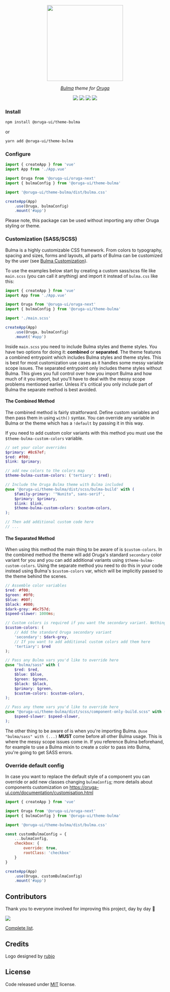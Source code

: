 <p align="center">
    <img width="240" src="https://raw.githubusercontent.com/oruga-ui/theme-bulma/master/public/logo.svg" />
</p>

<p align="center">
  <i><a href="https://bulma.io" target="_blank">Bulma</a> theme for <a href="https://oruga-ui.com" target="_blank">Oruga</a></i>
</p>

<p align="center">
    <a href="https://www.npmjs.com/package/@oruga-ui/theme-bulma"><img src="https://img.shields.io/npm/v/@oruga-ui/theme-bulma.svg?logo=npm" /><a>
    <a href="https://www.npmjs.com/package/@oruga-ui/theme-bulma"><img src="https://img.shields.io/npm/dt/@oruga-ui/theme-bulma.svg" /></a>
    <a href="https://discord.gg/RuKuBYN"><img src="https://img.shields.io/badge/chat-on%20discord-7289DA.svg?logo=discord" /></a>
    <a href="https://ko-fi.com/mlmoravek"><img src="https://img.shields.io/badge/ko--fi-donate-%23FF5E5B?style=flat&logo=ko-fi&logoColor=white" /></a>
</p>

### Install

```sh
npm install @oruga-ui/theme-bulma
```

or

```sh
yarn add @oruga-ui/theme-bulma
```

### Configure

```js
import { createApp } from 'vue'
import App from './App.vue'

import Oruga from '@oruga-ui/oruga-next'
import { bulmaConfig } from '@oruga-ui/theme-bulma'

import '@oruga-ui/theme-bulma/dist/bulma.css'

createApp(App)
    .use(Oruga, bulmaConfig)
    .mount('#app')
```

Please note, this package can be used without importing any other Oruga styling or theme.


### Customization (SASS/SCSS)

Bulma is a highly customizable CSS framework. From colors to typography, spacing and sizes, forms and layouts, all parts of Bulma can be customized by the user (see [Bulma Customization](https://bulma.io/documentation/customize/concepts/)).

To use the examples below start by creating a custom sass/scss file like `main.scss` (you can call it anything) and import it instead of `bulma.css` like this:

```js
import { createApp } from 'vue'
import App from './App.vue'

import Oruga from '@oruga-ui/oruga-next'
import { bulmaConfig } from '@oruga-ui/theme-bulma'

import './main.scss'

createApp(App)
    .use(Oruga, bulmaConfig)
    .mount('#app')
```

Inside `main.scss` you need to include Bulma styles and theme styles. You have two options for doing it: **combined** or **separated**. The theme features a combined entrypoint which includes Bulma styles and theme styles. This is best for most customization use cases as it handles some messy variable scope issues. The separated entrypoint only includes theme styles without Bulma. This gives you full control over how you import Bulma and how much of it you import, but you'll have to deal with the messy scope problems mentioned earlier. Unless it's critical you only include part of Bulma the separate method is best avoided.

#### The Combined Method

The combined method is fairly straitforward. Define custom variables and then pass them in using `with()` syntax. You can override any variable in Bulma or the theme which has a `!default` by passing it in this way. 

If you need to add custom color variants with this method you must use the `$theme-bulma-custom-colors` variable.

```scss
// set your color overrides
$primary: #8c67ef;
$red: #f00;
$link: $primary;

// add new colors to the colors map
$theme-bulma-custom-colors: ('tertiary': $red);

// Include the Oruga Bulma theme with Bulma included
@use '@oruga-ui/theme-bulma/dist/scss/bulma-build' with (
    $family-primary: '"Nunito", sans-serif',
    $primary: $primary,
    $link: $link,
    $theme-bulma-custom-colors: $custom-colors,
);

// Then add additional custom code here
// ...
```

#### The Separated Method
When using this method the main thing to be aware of is `$custom-colors`. In the combined method the theme will add Oruga's standard `secondary` color variant for you and you can add additional variants using `$theme-bulma-custom-colors`. Using the separate method you need to do this in your code instead using Bulma's `$custom-colors` var, which will be implicitly passed to the theme behind the scenes. 

```scss
// Assemble color variables
$red: #f00;
$green: #0f0;
$blue: #00f;
$black: #000;
$dark-grey: #6c757d;
$speed-slower: 1000ms;

// Custom colors is required if you want the secondary variant. Nothing will break if you omit it though.
$custom-colors: (
    // Add the standard Oruga secondary variant
    'secondary': $dark-grey,
    // If you want to add additional custom colors add them here
    'tertiary': $red
);

// Pass any Bulma vars you'd like to override here
@use "bulma/sass" with (
    $red: $red,
    $blue: $blue,
    $green: $green,
    $black: $black,
    $primary: $green,
    $custom-colors: $custom-colors,
);

// Pass any theme vars you'd like to override here
@use "@oruga-ui/theme-bulma/dist/scss/component-only-build.scss" with (
    $speed-slower: $speed-slower,
);
```

The other thing to be aware of is when you're importing Bulma. `@use "bulma/sass" with (...)` **MUST** come before all other Bulma usage. This is where the messy scope issues come in. If you reference Bulma beforehand, for example to use a Bulma mixin to create a color to pass into Bulma, you're going to get SASS errors.

### Override default config

In case you want to replace the default style of a component you can override or add new classes changing ``bulmaConfig``; more details about components customization on https://oruga-ui.com/documentation/customisation.html

```js
import { createApp } from 'vue'

import Oruga from '@oruga-ui/oruga-next'
import { bulmaConfig } from '@oruga-ui/theme-bulma'

import '@oruga-ui/theme-bulma/dist/bulma.css'

const customBulmaConfig = {
    ...bulmaConfig,
    checkbox: {
        override: true,
        rootClass: 'checkbox'
    }
}

createApp(App)
    .use(Oruga, customBulmaConfig)
    .mount('#app')
```


## Contributors
Thank you to everyone involved for improving this project, day by day 💚

<a href="https://github.com/oruga-ui/theme-bulma">
  <img
  src="https://contrib.rocks/image?repo=oruga-ui/theme-bulma"
  />
</a>

[Complete list](CONTRIBUTORS.md).

## Credits

Logo designed by [rubjo](https://github.com/rubjo)

## License

Code released under [MIT](https://github.com/oruga-ui/theme-bulma/blob/master/LICENSE) license.
